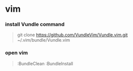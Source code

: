 # vim

### install Vundle command

> git clone https://github.com/VundleVim/Vundle.vim.git ~/.vim/bundle/Vundle.vim


### open vim
> :BundleClean
> :BundleInstall
